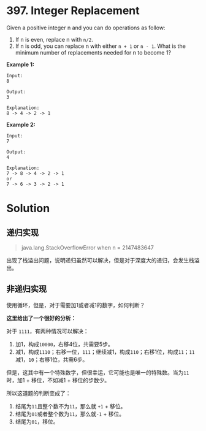 # 397. Integer Replacement

Given a positive integer n and you can do operations as follow:

1. If n is even, replace n with `n/2`.
2. If n is odd, you can replace n with either `n + 1` or `n - 1`.
What is the minimum number of replacements needed for n to become 1?

**Example 1:**

	Input:
	8
	
	Output:
	3
	
	Explanation:
	8 -> 4 -> 2 -> 1

**Example 2:**

	Input:
	7
	
	Output:
	4
	
	Explanation:
	7 -> 8 -> 4 -> 2 -> 1
	or
	7 -> 6 -> 3 -> 2 -> 1

# Solution

## 递归实现

>java.lang.StackOverflowError when n = 2147483647

出现了栈溢出问题，说明递归虽然可以解决，但是对于深度大的递归，会发生栈溢出。

## 非递归实现

使用循环，但是，对于需要加1或者减1的数字，如何判断？

**这里给出了一个很好的分析：**

对于 `1111`，有两种情况可以解决：

1. 加1，构成`10000`，右移4位，共需要5步。
2. 减1，构成`1110`；右移一位，`111`；继续减1，构成`110`；右移1位，构成`11`；`11`减1，`10`；右移1位，共需6步。

但是，这其中有一个特殊数字，但很幸运，它可能也是唯一的特殊数。当为`11`时，加1 + 移位，不如减1 + 移位的步数少。

所以这道题的判断变成了：

1. 结尾为`11`且整个数不为`11`，那么就 `+1` + 移位。
2. 结尾为`01`或者整个数为`11`，那么就`-1` + 移位。
3. 结尾为`01`，移位。
